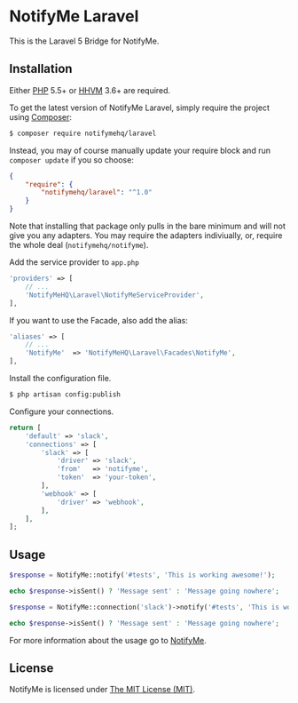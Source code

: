 # NotifyMe Laravel


This is the Laravel 5 Bridge for NotifyMe.


## Installation

Either [PHP](https://php.net) 5.5+ or [HHVM](http://hhvm.com) 3.6+ are required.

To get the latest version of NotifyMe Laravel, simply require the project using [Composer](https://getcomposer.org):

```bash
$ composer require notifymehq/laravel
```

Instead, you may of course manually update your require block and run `composer update` if you so choose:

```json
{
    "require": {
        "notifymehq/laravel": "^1.0"
    }
}
```

Note that installing that package only pulls in the bare minimum and will not give you any adapters. You may require the adapters indiviually, or, require the whole deal (`notifymehq/notifyme`).

Add the service provider to `app.php`

```php
'providers' => [
    // ...
    'NotifyMeHQ\Laravel\NotifyMeServiceProvider',
],
```

If you want to use the Facade, also add the alias:

```php
'aliases' => [
    // ...
    'NotifyMe'  => 'NotifyMeHQ\Laravel\Facades\NotifyMe',
],
```

Install the configuration file.

```bash
$ php artisan config:publish
```

Configure your connections.

```php
return [
    'default' => 'slack',
    'connections' => [
        'slack' => [
            'driver' => 'slack',
            'from'   => 'notifyme',
            'token'  => 'your-token',
        ],
        'webhook' => [
            'driver' => 'webhook',
        ],
    ],
];
```


## Usage

```php
$response = NotifyMe::notify('#tests', 'This is working awesome!');

echo $response->isSent() ? 'Message sent' : 'Message going nowhere';
```

```php
$response = NotifyMe::connection('slack')->notify('#tests', 'This is working awesome!');

echo $response->isSent() ? 'Message sent' : 'Message going nowhere';
```

For more information about the usage go to [NotifyMe](https://github.com/notifymehq/notifyme).


## License

NotifyMe is licensed under [The MIT License (MIT)](LICENSE).
